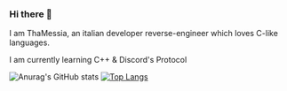 ### Hi there 👋

I am ThaMessia, an italian developer reverse-engineer which loves C-like languages.

I am currently learning C++ & Discord's Protocol

![Anurag's GitHub stats](https://github-readme-stats.vercel.app/api?username=ThaMessia&show_icons=true&theme=radical)
[![Top Langs](https://github-readme-stats.vercel.app/api/top-langs/?username=ThaMessia)](https://github.com/anuraghazra/github-readme-stats)


<!--
**ThaMessia/ThaMessia** is a ✨ _special_ ✨ repository because its `README.md` (this file) appears on your GitHub profile.

Here are some ideas to get you started:

- 🔭 I’m currently working on ...
- 🌱 I’m currently learning ...
- 👯 I’m looking to collaborate on ...
- 🤔 I’m looking for help with ...
- 💬 Ask me about ...
- 📫 How to reach me: ...
- 😄 Pronouns: ...
- ⚡ Fun fact: ...
-->
